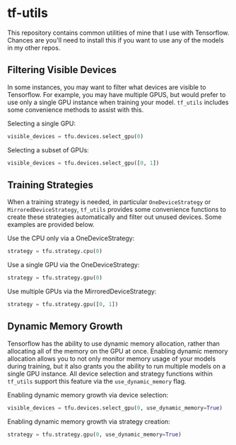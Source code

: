 # tf-utils

This repository contains common utilities of mine that I use with Tensorflow. Chances are you'll need to install this if you want to use any of the models in my other repos.


## Filtering Visible Devices

In some instances, you may want to filter what devices are visible to Tensorflow. For example, you may have multiple GPUS, but would prefer to use only a single GPU instance when training your model. `tf_utils` includes some convenience methods to assist with this.

Selecting a single GPU:

```python
visible_devices = tfu.devices.select_gpu(0)
```


Selecting a subset of GPUs:

```python
visible_devices = tfu.devices.select_gpu([0, 1])
```

## Training Strategies

When a training strategy is needed, in particular `OneDeviceStrategy` or `MirroredDeviceStrategy`, `tf_utils` provides some convenience functions to create these strategies automatically and filter out unused devices. Some examples are provided below.

Use the CPU only via a OneDeviceStrategy:

```python
strategy = tfu.strategy.cpu(0)
```

Use a single GPU via the OneDeviceStrategy:

```python
strategy = tfu.strategy.gpu(0)
```

Use multiple GPUs via the MirroredDeviceStrategy:

```python
strategy = tfu.strategy.gpu([0, 1])
```

## Dynamic Memory Growth

Tensorflow has the ability to use dynamic memory allocation, rather than allocating all of the memory on the GPU at once. Enabling dynamic memory allocation allows you to not only monitor memory usage of your models during training, but it also grants you the ability to run multiple models on a single GPU instance. All device selection and strategy functions within `tf_utils` support this feature via the `use_dynamic_memory` flag.

Enabling dynamic memory growth via device selection:

```python
visible_devices = tfu.devices.select_gpu(0, use_dynamic_memory=True)
```

Enabling dynamic memory growth via strategy creation:

```python
strategy = tfu.strategy.gpu(0, use_dynamic_memory=True)
```